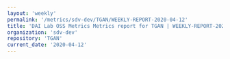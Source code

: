 ```yaml
---
layout: 'weekly'
permalink: '/metrics/sdv-dev/TGAN/WEEKLY-REPORT-2020-04-12'
title: 'DAI Lab OSS Metrics Metrics report for TGAN | WEEKLY-REPORT-2020-04-12'
organization: 'sdv-dev'
repository: 'TGAN'
current_date: '2020-04-12'
---
```

